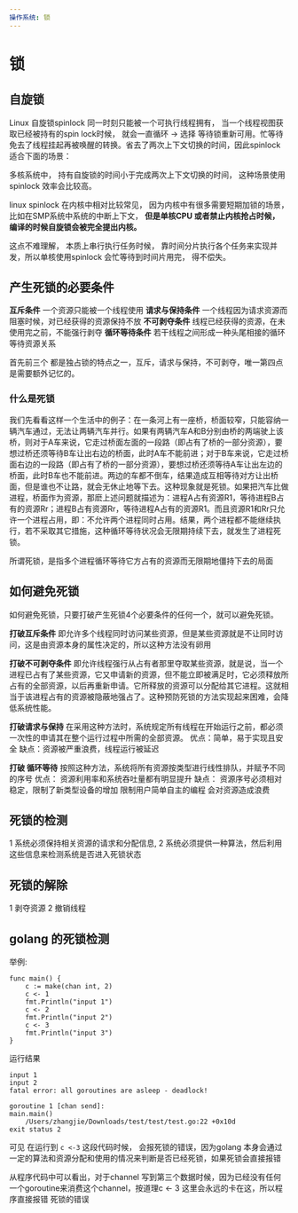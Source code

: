 ```yaml
---
操作系统: 锁
---
```


# 锁

## 自旋锁

Linux 自旋锁spinlock 同一时刻只能被一个可执行线程拥有， 当一个线程视图获取已经被持有的spin lock时候， 就会一直循环 -&gt; 选择 等待锁重新可用。忙等待免去了线程挂起再被唤醒的转换。省去了两次上下文切换的时间，因此spinlock 适合下面的场景：

多核系统中， 持有自旋锁的时间小于完成两次上下文切换的时间， 这种场景使用spinlock 效率会比较高。

linux spinlock 在内核中相对比较常见， 因为内核中有很多需要短期加锁的场景， 比如在SMP系统中系统的中断上下文， **但是单核CPU 或者禁止内核抢占时候， 编译的时候自旋锁会被完全提出内核。**

这点不难理解， 本质上串行执行任务时候， 靠时间分片执行各个任务来实现并发，所以单核使用spinlock 会忙等待到时间片用完， 得不偿失。

## 产生死锁的必要条件

**互斥条件** 一个资源只能被一个线程使用 **请求与保持条件** 一个线程因为请求资源而阻塞时候，对已经获得的资源保持不放 **不可剥夺条件** 线程已经获得的资源，在未使用完之前，不能强行剥夺 **循环等待条件** 若干线程之间形成一种头尾相接的循环等待资源关系

首先前三个 都是独占锁的特点之一，互斥，请求与保持，不可剥夺，唯一第四点是需要额外记忆的。

### 什么是死锁

我们先看看这样一个生活中的例子：在一条河上有一座桥，桥面较窄，只能容纳一辆汽车通过，无法让两辆汽车并行。如果有两辆汽车A和B分别由桥的两端驶上该桥，则对于A车来说，它走过桥面左面的一段路（即占有了桥的一部分资源），要想过桥还须等待B车让出右边的桥面，此时A车不能前进；对于B车来说，它走过桥面右边的一段路（即占有了桥的一部分资源），要想过桥还须等待A车让出左边的桥面，此时B车也不能前进。两边的车都不倒车，结果造成互相等待对方让出桥面，但是谁也不让路，就会无休止地等下去。这种现象就是死锁。如果把汽车比做进程，桥面作为资源，那麽上述问题就描述为：进程A占有资源R1，等待进程B占有的资源Rr；进程B占有资源Rr，等待进程A占有的资源R1。而且资源R1和Rr只允许一个进程占用，即：不允许两个进程同时占用。结果，两个进程都不能继续执行，若不采取其它措施，这种循环等待状况会无限期持续下去，就发生了进程死锁。

所谓死锁，是指多个进程循环等待它方占有的资源而无限期地僵持下去的局面

## 如何避免死锁

如何避免死锁，只要打破产生死锁4个必要条件的任何一个，就可以避免死锁。

**打破互斥条件** 即允许多个线程同时访问某些资源，但是某些资源就是不让同时访问，这是由资源本身的属性决定的，所以这种方法没有卵用

**打破不可剥夺条件** 即允许线程强行从占有者那里夺取某些资源，就是说，当一个进程已占有了某些资源，它又申请新的资源，但不能立即被满足时，它必须释放所占有的全部资源，以后再重新申请。它所释放的资源可以分配给其它进程。这就相当于该进程占有的资源被隐蔽地强占了。这种预防死锁的方法实现起来困难，会降低系统性能。

**打破请求与保持** 在采用这种方法时，系统规定所有线程在开始运行之前，都必须一次性的申请其在整个运行过程中所需的全部资源。 优点：简单，易于实现且安全 缺点：资源被严重浪费，线程运行被延迟

**打破 循环等待** 按照这种方法，系统将所有资源按类型进行线性排队，并赋予不同的序号 优点： 资源利用率和系统吞吐量都有明显提升 缺点： 资源序号必须相对稳定，限制了新类型设备的增加 限制用户简单自主的编程 会对资源造成浪费

## 死锁的检测

1 系统必须保持相关资源的请求和分配信息, 2 系统必须提供一种算法，然后利用这些信息来检测系统是否进入死锁状态

## 死锁的解除

1 剥夺资源 2 撤销线程

## golang 的死锁检测

举例:

```text
func main() {
    c := make(chan int, 2)
    c <- 1
    fmt.Println("input 1")
    c <- 2
    fmt.Println("input 2")
    c <- 3
    fmt.Println("input 3")
}
```

运行结果

```text
input 1
input 2
fatal error: all goroutines are asleep - deadlock!

goroutine 1 [chan send]:
main.main()
    /Users/zhangjie/Downloads/test/test/test.go:22 +0x10d
exit status 2
```

可见 在运行到 `c <-3` 这段代码时候， 会报死锁的错误，因为golang 本身会通过一定的算法和资源分配和使用的情况来判断是否已经死锁，如果死锁会直接报错

从程序代码中可以看出，对于channel 写到第三个数据时候，因为已经没有任何一个goroutine来消费这个channel，按道理c &lt;- 3 这里会永远的卡在这，所以程序直接报错 死锁的错误

